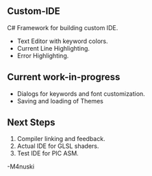 Custom-IDE
----------
C# Framework for building custom IDE.
* Text Editor with keyword colors.
* Current Line Highlighting.
* Error Highlighting.

Current work-in-progress
--------
* Dialogs for keywords and font customization.
* Saving and loading of Themes

Next Steps
-----------
1. Compiler linking and feedback.
2. Actual IDE for GLSL shaders.
3. Test IDE for PIC ASM.

-M4nuski
